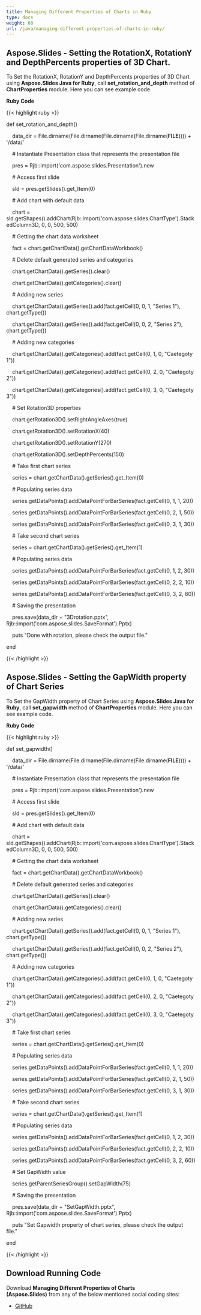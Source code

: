 ```yaml
---
title: Managing Different Properties of Charts in Ruby
type: docs
weight: 60
url: /java/managing-different-properties-of-charts-in-ruby/
---
```


## **Aspose.Slides - Setting the RotationX, RotationY and DepthPercents properties of 3D Chart.**
To Set the RotationX, RotationY and DepthPercents properties of 3D Chart using **Aspose.Slides Java for Ruby**, call **set_rotation_and_depth** method of **ChartProperties** module. Here you can see example code.

**Ruby Code**

{{< highlight ruby >}}

 def set_rotation_and_depth()

    data_dir = File.dirname(File.dirname(File.dirname(File.dirname(__FILE__)))) + '/data/'



    # Instantiate Presentation class that represents the presentation file

    pres = Rjb::import('com.aspose.slides.Presentation').new

    # Access first slide

    sld = pres.getSlides().get_Item(0)

    # Add chart with default data

    chart = sld.getShapes().addChart(Rjb::import('com.aspose.slides.ChartType').StackedColumn3D, 0, 0, 500, 500)

    # Getting the chart data worksheet

    fact = chart.getChartData().getChartDataWorkbook()

    # Delete default generated series and categories

    chart.getChartData().getSeries().clear()

    chart.getChartData().getCategories().clear()

    # Adding new series

    chart.getChartData().getSeries().add(fact.getCell(0, 0, 1, "Series 1"), chart.getType())

    chart.getChartData().getSeries().add(fact.getCell(0, 0, 2, "Series 2"), chart.getType())

    # Adding new categories

    chart.getChartData().getCategories().add(fact.getCell(0, 1, 0, "Caetegoty 1"))

    chart.getChartData().getCategories().add(fact.getCell(0, 2, 0, "Caetegoty 2"))

    chart.getChartData().getCategories().add(fact.getCell(0, 3, 0, "Caetegoty 3"))

    # Set Rotation3D properties

    chart.getRotation3D().setRightAngleAxes(true)

    chart.getRotation3D().setRotationX(40)

    chart.getRotation3D().setRotationY(270)

    chart.getRotation3D().setDepthPercents(150)

    # Take first chart series

    series = chart.getChartData().getSeries().get_Item(0)

    # Populating series data

    series.getDataPoints().addDataPointForBarSeries(fact.getCell(0, 1, 1, 20))

    series.getDataPoints().addDataPointForBarSeries(fact.getCell(0, 2, 1, 50))

    series.getDataPoints().addDataPointForBarSeries(fact.getCell(0, 3, 1, 30))

    # Take second chart series

    series = chart.getChartData().getSeries().get_Item(1)

    # Populating series data

    series.getDataPoints().addDataPointForBarSeries(fact.getCell(0, 1, 2, 30))

    series.getDataPoints().addDataPointForBarSeries(fact.getCell(0, 2, 2, 10))

    series.getDataPoints().addDataPointForBarSeries(fact.getCell(0, 3, 2, 60))

    # Saving the presentation

    pres.save(data_dir + "3Drotation.pptx", Rjb::import('com.aspose.slides.SaveFormat').Pptx)

    puts "Done with rotation, please check the output file."

end   

{{< /highlight >}}
## **Aspose.Slides - Setting the GapWidth property of Chart Series**
To Set the GapWidth property of Chart Series using **Aspose.Slides Java for Ruby**, call **set_gapwidth** method of **ChartProperties** module. Here you can see example code.

**Ruby Code**

{{< highlight ruby >}}

 def set_gapwidth()

    data_dir = File.dirname(File.dirname(File.dirname(File.dirname(__FILE__)))) + '/data/'



    # Instantiate Presentation class that represents the presentation file

    pres = Rjb::import('com.aspose.slides.Presentation').new

    # Access first slide

    sld = pres.getSlides().get_Item(0)

    # Add chart with default data

    chart = sld.getShapes().addChart(Rjb::import('com.aspose.slides.ChartType').StackedColumn3D, 0, 0, 500, 500)

    # Getting the chart data worksheet

    fact = chart.getChartData().getChartDataWorkbook()

    # Delete default generated series and categories

    chart.getChartData().getSeries().clear()

    chart.getChartData().getCategories().clear()

    # Adding new series

    chart.getChartData().getSeries().add(fact.getCell(0, 0, 1, "Series 1"), chart.getType())

    chart.getChartData().getSeries().add(fact.getCell(0, 0, 2, "Series 2"), chart.getType())

    # Adding new categories

    chart.getChartData().getCategories().add(fact.getCell(0, 1, 0, "Caetegoty 1"))

    chart.getChartData().getCategories().add(fact.getCell(0, 2, 0, "Caetegoty 2"))

    chart.getChartData().getCategories().add(fact.getCell(0, 3, 0, "Caetegoty 3"))

    # Take first chart series

    series = chart.getChartData().getSeries().get_Item(0)

    # Populating series data

    series.getDataPoints().addDataPointForBarSeries(fact.getCell(0, 1, 1, 20))

    series.getDataPoints().addDataPointForBarSeries(fact.getCell(0, 2, 1, 50))

    series.getDataPoints().addDataPointForBarSeries(fact.getCell(0, 3, 1, 30))

    # Take second chart series

    series = chart.getChartData().getSeries().get_Item(1)

    # Populating series data

    series.getDataPoints().addDataPointForBarSeries(fact.getCell(0, 1, 2, 30))

    series.getDataPoints().addDataPointForBarSeries(fact.getCell(0, 2, 2, 10))

    series.getDataPoints().addDataPointForBarSeries(fact.getCell(0, 3, 2, 60))

    # Set GapWidth value

    series.getParentSeriesGroup().setGapWidth(75)

    # Saving the presentation

    pres.save(data_dir + "SetGapWidth.pptx", Rjb::import('com.aspose.slides.SaveFormat').Pptx)

    puts "Set Gapwidth property of chart series, please check the output file."

end   

{{< /highlight >}}
## **Download Running Code**
Download **Managing Different Properties of Charts (Aspose.Slides)** from any of the below mentioned social coding sites:

- [GitHub](https://github.com/aspose-slides/Aspose.Slides-for-Java/blob/master/Plugins/Aspose_Slides_Java_for_Ruby/lib/asposeslidesjava/Charts/chartproperties.rb)
